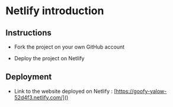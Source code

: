 # Netlify introduction

## Instructions

* Fork the project on your own GitHub account

* Deploy the project on Netlify

## Deployment

* Link to the website deployed on Netlify : [https://goofy-yalow-52d4f3.netlify.com/]()
